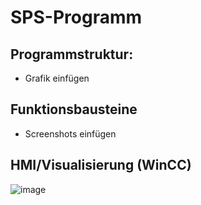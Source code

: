 # SPS-Programm

## Programmstruktur:

- Grafik einfügen

## Funktionsbausteine

- Screenshots einfügen

## HMI/Visualisierung (WinCC)

![image](https://user-images.githubusercontent.com/17433117/190251799-f73d5c34-604f-4ee7-888d-9996ab22e14f.png)

